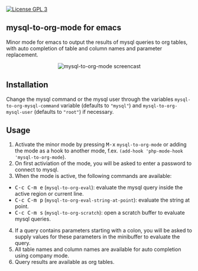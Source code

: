 [![License GPL 3][badge-license]](http://www.gnu.org/licenses/gpl-3.0.txt)

## mysql-to-org-mode for emacs
Minor mode for emacs to output the results of mysql queries to org tables, with auto completion of table and column names and parameter replacement.

<p align="center">
<img src="https://raw.github.com/mallt/mysql-to-org-mode/master/mysql-to-org-mode.gif" alt="mysql-to-org-mode screencast"/>
</p>

## Installation
Change the mysql command or the mysql user through the variables `mysql-to-org-mysql-command` variable (defaults to `"mysql"`) and `mysql-to-org-mysql-user` (defaults to `"root"`) if necessary.

## Usage
1. Activate the minor mode by pressing <kbd>M-x</kbd> `mysql-to-org-mode` or adding the mode as a hook to another mode, f.ex. `(add-hook 'php-mode-hook 'mysql-to-org-mode`).
2. On first activiation of the mode, you will be asked to enter a password to connect to mysql.
3. When the mode is active, the following commands are available:
  * <kbd>C-c C-m e</kbd> (`mysql-to-org-eval`): evaluate the mysql query inside the active region or current line.
  * <kbd>C-c C-m p</kbd> (`mysql-to-org-eval-string-at-point`): evaluate the string at point.
  * <kbd>C-c C-m s</kbd> (`mysql-to-org-scratch`): open a scratch buffer to evaluate mysql queries.
4. If a query contains parameters starting with a colon, you will be asked to supply values for these parameters in the minibuffer to evaluate the query.
5. All table names and column names are available for auto completion using company mode.
6. Query results are available as org tables.


[badge-license]: https://img.shields.io/badge/license-GPL_3-green.svg
